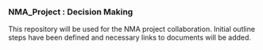 ### NMA_Project : Decision Making

This repository will be used for the NMA project collaboration. Initial outline steps have been defined and necessary links to documents will be added. 
